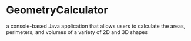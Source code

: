 # GeometryCalculator
a console-based Java application that allows users to calculate the areas, perimeters, and volumes of a variety of 2D and 3D shapes
